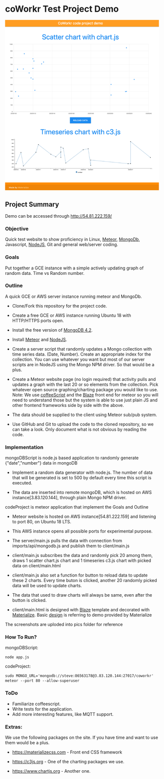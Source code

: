 coWorkr Test Project Demo
============

![Prototype](<https://github.com/aiolos404/CoWorkrDemo/raw/master/prototype.png>)

## Project Summary
Demo can be accessed through http://54.81.222.159/


### Objective
Quick test website to show proficiency in Linux, [Meteor](https://www.meteor.com), [MongoDb](https://docs.mongodb.com/manual/), Javascript, [NodeJS](https://nodejs.org), Git and general web/server coding.

### Goals
Put together a GCE instance with a simple actively updating graph of random data.  Time vs Random number.

### Outline
A quick GCE or AWS server instance running meteor and MongoDb.  

* Clone/Fork this repository for the project code.

* Create a free GCE or AWS instance running Ubuntu 18 with HTTP/HTTPS ports open.

* Install the free version of [MongoDB 4.2](https://docs.mongodb.com/manual/tutorial/install-mongodb-on-ubuntu/).

* Install [Meteor](https://www.meteor.com) and [NodeJS](https://nodejs.org).

* Create a server script that randomly updates a Mongo collection with time series data.  (Date, Number).  Create an appropriate index for the collection.  You can use whatever you want but most of our server scripts are in NodeJS using the Mongo NPM driver.  So that would be a plus.

* Create a Meteor website page (no login required) that activity pulls and updates a graph with the last 20 or so elements from the collection.  Pick whatever open source graphing/charting package you would like to use.  Note: We use [coffeeScript](https://coffeescript.org) and the [Blaze](http://blazejs.org) front end for meteor so you will need to understand those but the system is able to use just plain JS and other frontend frameworks side by side with the above. 

* The data should be supplied to the client using Meteor sub/pub system.

* Use GitHub and Git to upload the code to the cloned repository, so we can take a look.  Only document what is not obvious by reading the code.

### Implementation
mongoDBScript is node.js based application to randomly generate {"date","number"} data in mongoDB

* Implement a random data generator with node.js. The number of data that will be generated is set to 500 by default every time this script is executed.

* The data are inserted into remote mongoDB, which is hosted on AWS instance[3.83.120.144], through plain Mongo NPM driver.


codeProject is meteor application that implement the Goals and Outline

* Meteor website is hosted on AWS instance[54.81.222.159] and listening to port 80, on Ubuntu 18 LTS.

* This AWS instance opens all possible ports for experimental purpose.

* The server/main.js pulls the data with connection from imports/api/mongodb.js and publish them to client/main.js

* client/main.js subscribes the data and randomly pick 20 among them, draws 1 scatter chart.js chart and 1 timeseries c3.js chart with picked data on client/main.html

* client/main.js also set a function for button to reload data to update these 2 charts. Every time buton is clicked, another 20 randomly picked data will be used to update charts.

* The data that used to draw charts will always be same, even after the button is clicked.

* client/main.html is designed with [Blaze](http://blazejs.org) template and decorated with [Materialize](http://materializecss.com). Basic [design](https://materializecss.com/templates/starter-template/preview.html ) is referring to demo provided by Materialize

The screenshots are uploded into pics folder for reference

### How To Run?
mongoDBScript: 
```	
node app.js
```

codeProject: 
```
sudo MONGO_URL='mongodb://steve:86563178@3.83.120.144:27017/coworkr' meteor --port 80 --allow-superuser
```


### ToDo

* Familiarize coffeescript.
* Write tests for the application.
* Add more interesting features, like MQTT support.

### Extras:

We use the following packages on the site.  If you have time and want to use them would be a plus.

* https://materializecss.com - Front end CSS framework

* https://c3js.org - One of the charting packages we use.

* https://www.chartjs.org - Another one.
